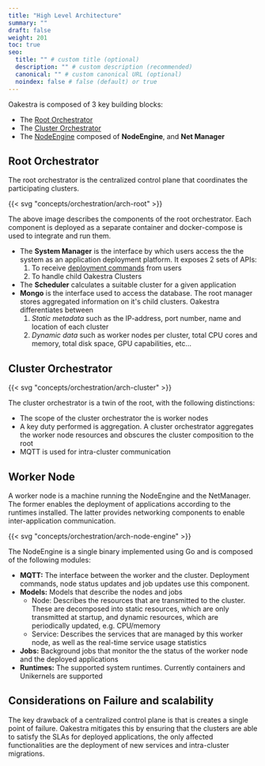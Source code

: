 ```yaml
---
title: "High Level Architecture"
summary: ""
draft: false
weight: 201
toc: true
seo:
  title: "" # custom title (optional)
  description: "" # custom description (recommended)
  canonical: "" # custom canonical URL (optional)
  noindex: false # false (default) or true
---
```


Oakestra is composed of 3 key building blocks:
* The [Root Orchestrator](#root-orchestrator)
* The [Cluster Orchestrator](#cluster-orchestrator)
* The [NodeEngine](#worker-node) composed of **NodeEngine**, and **Net Manager**

## Root Orchestrator

The root orchestrator is the centralized control plane that coordinates the participating clusters.

{{< svg "concepts/orchestration/arch-root" >}}

The above image describes the components of the root orchestrator. Each component is deployed as a separate container
and docker-compose is used to integrate and run them.

* The **System Manager** is the interface by which users access the the system as an application deployment platform.
It exposes 2 sets of APIs:
    1. To receive [deployment commands](../../getting-started/deploy-app/with-the-api/) from users
    2. To handle child Oakestra Clusters
* The **Scheduler** calculates a suitable cluster for a given application
* **Mongo** is the interface used to access the database. The root manager stores aggregated information on it's
child clusters. Oakestra differentiates between
    1. *Static metadata* such as the IP-address, port number, name and location of each cluster
    2. *Dynamic data* such as worker nodes per cluster, total CPU cores and memory, total disk space, GPU capabilities, etc...
<!--* The root network components Todo: link to networking-->

## Cluster Orchestrator

{{< svg "concepts/orchestration/arch-cluster" >}}

The cluster orchestrator is a twin of the root, with the following distinctions:
* The scope of the cluster orchestrator the is worker nodes
* A key duty performed is aggregation. A cluster orchestrator aggregates the worker node
resources and obscures the cluster composition to the root
* MQTT is used for intra-cluster communication


## Worker Node

A worker node is a machine running the NodeEngine and the NetManager. The former enables the
deployment of applications according to the runtimes installed. The latter provides networking
components to enable inter-application communication.

{{< svg "concepts/orchestration/arch-node-engine" >}}

The NodeEngine is a single binary implemented using Go and is composed of the following modules:
* **MQTT:** The interface between the worker and the cluster. Deployment commands, node status
updates and job updates use this component.
* **Models:** Models that describe the nodes and jobs  
    * Node: Describes the resources that are transmitted to the cluster. These are decomposed into static 
    resources, which are only transmitted at startup, and dynamic resources, which are periodically
    updated, e.g. CPU/memory
    * Service: Describes the services that are managed by this worker node, as well as the real-time
    service usage statistics
* **Jobs:** Background jobs that monitor the the status of the worker node and the deployed applications
* **Runtimes:** The supported system runtimes. Currently containers and Unikernels are supported

## Considerations on Failure and scalability

The key drawback of a centralized control plane is that is creates a single point of failure. Oakestra mitigates this by ensuring
that the clusters are able to satisfy the SLAs for deployed applications, the only affected functionalities are the deployment of
new services and intra-cluster migrations.
<!--Todo: To avoid failure and increase resiliency, an idea is to make the component able to scale by introducing a load balancer in front of the replicated components. However, this feature is not implemented yet-->